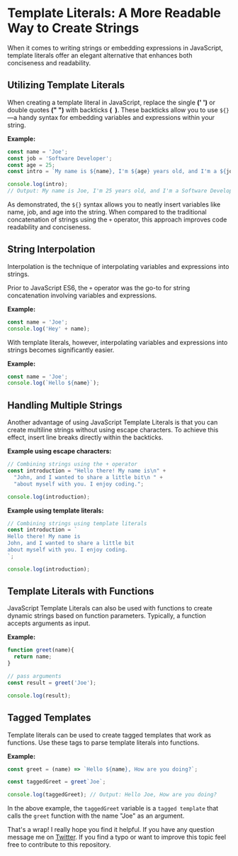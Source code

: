 # Template Literals: A More Readable Way to Create Strings

When it comes to writing strings or embedding expressions in JavaScript, template literals offer an elegant alternative that enhances both conciseness and readability.

## Utilizing Template Literals
When creating a template literal in JavaScript, replace the single **(' ')** or double quotes **(" ")** with backticks **(` `)**. These backticks allow you to use `${}`—a handy syntax for embedding variables and expressions within your string.

**Example:**
```javascript
const name = 'Joe';
const job = 'Software Developer';
const age = 25;
const intro = `My name is ${name}, I'm ${age} years old, and I'm a ${job}.`;

console.log(intro); 
// Output: My name is Joe, I'm 25 years old, and I'm a Software Developer.
```

As demonstrated, the `${}` syntax allows you to neatly insert variables like name, job, and age into the string. When compared to the traditional concatenation of strings using the `+` operator, this approach improves code readability and conciseness.

## String Interpolation
Interpolation is the technique of interpolating variables and expressions into strings. 

Prior to JavaScript ES6, the `+` operator was the go-to for string concatenation involving variables and expressions.

**Example:**
```javascript
const name = 'Joe';
console.log('Hey' + name);
```

With template literals, however, interpolating variables and expressions into strings becomes significantly easier.

**Example:**
```javascript
const name = 'Joe';
console.log(`Hello ${name}`);
```

## Handling Multiple Strings
Another advantage of using JavaScript Template Literals is that you can create multiline strings without using escape characters. To achieve this effect, insert line breaks directly within the backticks.

**Example using escape characters:**
```javascript
// Combining strings using the + operator
const introduction = "Hello there! My name is\n" +
  "John, and I wanted to share a little bit\n " +
  "about myself with you. I enjoy coding.";

console.log(introduction);
```

**Example using template literals:**

```javascript
// Combining strings using template literals
const introduction = `
Hello there! My name is 
John, and I wanted to share a little bit
about myself with you. I enjoy coding.
`;

console.log(introduction);
```

## Template Literals with Functions
JavaScript Template Literals can also be used with functions to create dynamic strings based on function parameters. Typically, a function accepts arguments as input.

**Example:**
```javascript
function greet(name){
  return name;
}

// pass arguments
const result = greet('Joe');

console.log(result);
```

## Tagged Templates
Template literals can be used to create tagged templates that work as functions. Use these tags to parse template literals into functions.

**Example:**
```javascript
const greet = (name) => `Hello ${name}, How are you doing?`;

const taggedGreet = greet`Joe`;

console.log(taggedGreet); // Output: Hello Joe, How are you doing?
```
In the above example, the `taggedGreet` variable is a `tagged template` that calls the `greet` function with the name "Joe" as an argument.

That's a wrap! I really hope you find it helpful. If you have any question message me on [Twitter](https://twitter.com/ishrratumar). If you find a typo or want to improve this topic feel free to contribute to this repository.

